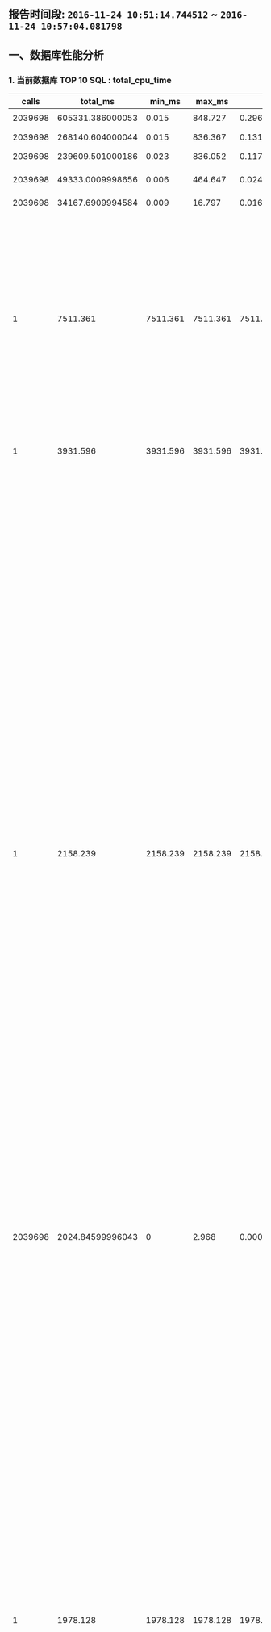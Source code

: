 ## 报告时间段: ```2016-11-24 10:51:14.744512``` ~ ```2016-11-24 10:57:04.081798```    

## 一、数据库性能分析

### 1. 当前数据库 TOP 10 SQL : total_cpu_time

calls | total_ms | min_ms | max_ms | mean_ms | stddev_ms | rows | shared_blks_hit | shared_blks_read | shared_blks_dirtied | shared_blks_written | local_blks_hit | local_blks_read | local_blks_dirtied | shared_blks_written | temp_blks_read | temp_blks_written | blk_read_time | blk_write_time | query
---|---|---|---|---|---|---|---|---|---|---|---|---|---|---|---|---|---|---|---
2039698 | 605331.386000053 | 0.015 | 848.727 | 0.296775005907738 | 2.85413485352702 | 2039698 | 99684751 | 2100 | 9136 | 0 | 0 | 0 | 0 | 0 | 0 | 0 | 0 | 0 | ```UPDATE pgbench_branches SET bbalance = bbalance + $1 WHERE bid = $2;```
2039698 | 268140.604000044 | 0.015 | 836.367 | 0.131460933922569 | 1.37900138114079 | 2039698 | 93195557 | 905 | 19774 | 0 | 0 | 0 | 0 | 0 | 0 | 0 | 0 | 0 | ```UPDATE pgbench_tellers SET tbalance = tbalance + $1 WHERE tid = $2;```
2039698 | 239609.501000186 | 0.023 | 836.052 | 0.117473028360085 | 4.50711811585977 | 2039698 | 11277885 | 2681 | 1571654 | 0 | 0 | 0 | 0 | 0 | 0 | 0 | 0 | 0 | ```UPDATE pgbench_accounts SET abalance = abalance + $1 WHERE aid = $2;```
2039698 | 49333.0009998656 | 0.006 | 464.647 | 0.0241864241667166 | 1.93941085447089 | 2039698 | 2109626 | 13067 | 14524 | 0 | 0 | 0 | 0 | 0 | 0 | 0 | 0 | 0 | ```INSERT INTO pgbench_history (tid, bid, aid, delta, mtime) VALUES ($1, $2, $3, $4, CURRENT_TIMESTAMP);```
2039698 | 34167.6909994584 | 0.009 | 16.797 | 0.0167513479936731 | 0.0366687321580847 | 2039698 | 8334249 | 0 | 0 | 0 | 0 | 0 | 0 | 0 | 0 | 0 | 0 | 0 | ```SELECT abalance FROM pgbench_accounts WHERE aid = $1;```
1 | 7511.361 | 7511.361 | 7511.361 | 7511.361 | 0 | 0 | 816723 | 3 | 6 | 0 | 0 | 0 | 0 | 0 | 225 | 211 | 0 | 0 | ```create table IF NOT EXISTS snap_pg_rel_space_bucket as select 1::int8 snap_id, now() snap_ts, current_database(), buk this_buk_no, cnt rels_in_this_buk, pg_size_pretty(min) buk_min, pg_size_pretty(max) buk_max from  (   select row_number() over (partition by buk order by tsize), tsize, buk, min(tsize) over (partition by buk),max(tsize) over (partition by buk), count(*) over (partition by buk) cnt from   (     select pg_relation_size(a.oid) tsize, width_bucket(pg_relation_size(a.oid),tmin-1,tmax+1,10) buk from     (       select min(pg_relation_size(a.oid)) tmin, max(pg_relation_size(a.oid)) tmax from pg_class a, pg_namespace c where a.relnamespace=c.oid and nspname !~ $$^pg_$$ and nspname<>$$information_schema$$     ) t, pg_class a, pg_namespace c where a.relnamespace=c.oid and nspname !~ $$^pg_$$ and nspname<>$$information_schema$$   ) t  ) t where row_number=1;```
1 | 3931.596 | 3931.596 | 3931.596 | 3931.596 | 0 | 0 | 909503 | 1 | 1 | 0 | 0 | 0 | 0 | 0 | 0 | 0 | 0 | 0 | ```create table IF NOT EXISTS snap_pg_hash_idx as select 1::int8 snap_id, now() snap_ts, current_database(),pg_get_indexdef(oid) from pg_class where relkind=$$i$$ and pg_get_indexdef(oid) ~ $$USING hash$$;```
1 | 2158.239 | 2158.239 | 2158.239 | 2158.239 | 0 | 0 | 223555 | 3 | 4 | 0 | 0 | 0 | 0 | 0 | 4682 | 4666 | 0 | 0 | ```create table IF NOT EXISTS snap_pg_table_bloat as select 1::int8 snap_id, now() snap_ts,    current_database() AS db, schemaname, tablename, reltuples::bigint AS tups, relpages::bigint AS pages, otta,   ROUND(CASE WHEN otta=0 OR sml.relpages=0 OR sml.relpages=otta THEN 0.0 ELSE sml.relpages/otta::numeric END,1) AS tbloat,   CASE WHEN relpages < otta THEN 0 ELSE relpages::bigint - otta END AS wastedpages,   CASE WHEN relpages < otta THEN 0 ELSE bs*(sml.relpages-otta)::bigint END AS wastedbytes,   CASE WHEN relpages < otta THEN $$0 bytes$$::text ELSE (bs*(relpages-otta))::bigint &#124;&#124; $$ bytes$$ END AS wastedsize,   iname, ituples::bigint AS itups, ipages::bigint AS ipages, iotta,   ROUND(CASE WHEN iotta=0 OR ipages=0 OR ipages=iotta THEN 0.0 ELSE ipages/iotta::numeric END,1) AS ibloat,   CASE WHEN ipages < iotta THEN 0 ELSE ipages::bigint - iotta END AS wastedipages,   CASE WHEN ipages < iotta THEN 0 ELSE bs*(ipages-iotta) END AS wastedibytes,   CASE WHEN ipages < iotta THEN $$0 bytes$$ ELSE (bs*(ipages-iotta))::bigint &#124;&#124; $$ bytes$$ END AS wastedisize,   CASE WHEN relpages < otta THEN     CASE WHEN ipages < iotta THEN 0 ELSE bs*(ipages-iotta::bigint) END     ELSE CASE WHEN ipages < iotta THEN bs*(relpages-otta::bigint)       ELSE bs*(relpages-otta::bigint + ipages-iotta::bigint) END   END AS totalwastedbytes FROM (   SELECT     nn.nspname AS schemaname,     cc.relname AS tablename,     COALESCE(cc.reltuples,0) AS reltuples,     COALESCE(cc.relpages,0) AS relpages,     COALESCE(bs,0) AS bs,     COALESCE(CEIL((cc.reltuples*((datahdr+ma-       (CASE WHEN datahdr%ma=0 THEN ma ELSE datahdr%ma END))+nullhdr2+4))/(bs-20::float)),0) AS otta,     COALESCE(c2.relname,$$?$$) AS iname, COALESCE(c2.reltuples,0) AS ituples, COALESCE(c2.relpages,0) AS ipages,     COALESCE(CEIL((c2.reltuples*(datahdr-12))/(bs-20::float)),0) AS iotta    FROM      pg_class cc   JOIN pg_namespace nn ON cc.relnamespace = nn.oid AND nn.nspname <> $$information_schema$$   LEFT JOIN   (     SELECT       ma,bs,foo.nspname,foo.relname,       (datawidth+(hdr+ma-(case when hdr%ma=0 THEN ma ELSE hdr%ma END)))::numeric AS datahdr,       (maxfracsum*(nullhdr+ma-(case when nullhdr%ma=0 THEN ma ELSE nullhdr%ma END))) AS nullhdr2     FROM (       SELECT         ns.nspname, tbl.relname, hdr, ma, bs,         SUM((1-coalesce(null_frac,0))*coalesce(avg_width, 2048)) AS datawidth,         MAX(coalesce(null_frac,0)) AS maxfracsum,         hdr+(           SELECT 1+count(*)/8           FROM pg_stats s2           WHERE null_frac<>0 AND s2.schemaname = ns.nspname AND s2.tablename = tbl.relname         ) AS nullhdr       FROM pg_attribute att        JOIN pg_class tbl ON att.attrelid = tbl.oid       JOIN pg_namespace ns ON ns.oid = tbl.relnamespace        LEFT JOIN pg_stats s ON s.schemaname=ns.nspname       AND s.tablename = tbl.relname       AND s.inherited=false       AND s.attname=att.attname,       (         SELECT           (SELECT current_setting($$block_size$$)::numeric) AS bs,             CASE WHEN SUBSTRING(SPLIT_PART(v, $$ $$, 2) FROM $$#"[0-9]+.[0-9]+#"%$$ for $$#$$)               IN ($$8.0$$,$$8.1$$,$$8.2$$) THEN 27 ELSE 23 END AS hdr,           CASE WHEN v ~ $$mingw32$$ OR v ~ $$64-bit$$ THEN 8 ELSE 4 END AS ma         FROM (SELECT version() AS v) AS foo       ) AS constants       WHERE att.attnum > 0 AND tbl.relkind=$$r$$       GROUP BY 1,2,3,4,5     ) AS foo   ) AS rs   ON cc.relname = rs.relname AND nn.nspname = rs.nspname   LEFT JOIN pg_index i ON indrelid = cc.oid   LEFT JOIN pg_class c2 ON c2.oid = i.indexrelid ) AS sml order by wastedbytes desc limit 10;```
2039698 | 2024.84599996043 | 0 | 2.968 | 0.000992718529900034 | 0.00373028886295509 | 0 | 0 | 0 | 0 | 0 | 0 | 0 | 0 | 0 | 0 | 0 | 0 | 0 | ```END;```
1 | 1978.128 | 1978.128 | 1978.128 | 1978.128 | 0 | 0 | 223270 | 1 | 2 | 0 | 0 | 0 | 0 | 0 | 4682 | 4666 | 0 | 0 | ```create table IF NOT EXISTS snap_pg_index_bloat as select 1::int8 snap_id, now() snap_ts,    current_database() AS db, schemaname, tablename, reltuples::bigint AS tups, relpages::bigint AS pages, otta,   ROUND(CASE WHEN otta=0 OR sml.relpages=0 OR sml.relpages=otta THEN 0.0 ELSE sml.relpages/otta::numeric END,1) AS tbloat,   CASE WHEN relpages < otta THEN 0 ELSE relpages::bigint - otta END AS wastedpages,   CASE WHEN relpages < otta THEN 0 ELSE bs*(sml.relpages-otta)::bigint END AS wastedbytes,   CASE WHEN relpages < otta THEN $$0 bytes$$::text ELSE (bs*(relpages-otta))::bigint &#124;&#124; $$ bytes$$ END AS wastedsize,   iname, ituples::bigint AS itups, ipages::bigint AS ipages, iotta,   ROUND(CASE WHEN iotta=0 OR ipages=0 OR ipages=iotta THEN 0.0 ELSE ipages/iotta::numeric END,1) AS ibloat,   CASE WHEN ipages < iotta THEN 0 ELSE ipages::bigint - iotta END AS wastedipages,   CASE WHEN ipages < iotta THEN 0 ELSE bs*(ipages-iotta) END AS wastedibytes,   CASE WHEN ipages < iotta THEN $$0 bytes$$ ELSE (bs*(ipages-iotta))::bigint &#124;&#124; $$ bytes$$ END AS wastedisize,   CASE WHEN relpages < otta THEN     CASE WHEN ipages < iotta THEN 0 ELSE bs*(ipages-iotta::bigint) END     ELSE CASE WHEN ipages < iotta THEN bs*(relpages-otta::bigint)       ELSE bs*(relpages-otta::bigint + ipages-iotta::bigint) END   END AS totalwastedbytes FROM (   SELECT     nn.nspname AS schemaname,     cc.relname AS tablename,     COALESCE(cc.reltuples,0) AS reltuples,     COALESCE(cc.relpages,0) AS relpages,     COALESCE(bs,0) AS bs,     COALESCE(CEIL((cc.reltuples*((datahdr+ma-       (CASE WHEN datahdr%ma=0 THEN ma ELSE datahdr%ma END))+nullhdr2+4))/(bs-20::float)),0) AS otta,     COALESCE(c2.relname,$$?$$) AS iname, COALESCE(c2.reltuples,0) AS ituples, COALESCE(c2.relpages,0) AS ipages,     COALESCE(CEIL((c2.reltuples*(datahdr-12))/(bs-20::float)),0) AS iotta    FROM      pg_class cc   JOIN pg_namespace nn ON cc.relnamespace = nn.oid AND nn.nspname <> $$information_schema$$   LEFT JOIN   (     SELECT       ma,bs,foo.nspname,foo.relname,       (datawidth+(hdr+ma-(case when hdr%ma=0 THEN ma ELSE hdr%ma END)))::numeric AS datahdr,       (maxfracsum*(nullhdr+ma-(case when nullhdr%ma=0 THEN ma ELSE nullhdr%ma END))) AS nullhdr2     FROM (       SELECT         ns.nspname, tbl.relname, hdr, ma, bs,         SUM((1-coalesce(null_frac,0))*coalesce(avg_width, 2048)) AS datawidth,         MAX(coalesce(null_frac,0)) AS maxfracsum,         hdr+(           SELECT 1+count(*)/8           FROM pg_stats s2           WHERE null_frac<>0 AND s2.schemaname = ns.nspname AND s2.tablename = tbl.relname         ) AS nullhdr       FROM pg_attribute att        JOIN pg_class tbl ON att.attrelid = tbl.oid       JOIN pg_namespace ns ON ns.oid = tbl.relnamespace        LEFT JOIN pg_stats s ON s.schemaname=ns.nspname       AND s.tablename = tbl.relname       AND s.inherited=false       AND s.attname=att.attname,       (         SELECT           (SELECT current_setting($$block_size$$)::numeric) AS bs,             CASE WHEN SUBSTRING(SPLIT_PART(v, $$ $$, 2) FROM $$#"[0-9]+.[0-9]+#"%$$ for $$#$$)               IN ($$8.0$$,$$8.1$$,$$8.2$$) THEN 27 ELSE 23 END AS hdr,           CASE WHEN v ~ $$mingw32$$ OR v ~ $$64-bit$$ THEN 8 ELSE 4 END AS ma         FROM (SELECT version() AS v) AS foo       ) AS constants       WHERE att.attnum > 0 AND tbl.relkind=$$r$$       GROUP BY 1,2,3,4,5     ) AS foo   ) AS rs   ON cc.relname = rs.relname AND nn.nspname = rs.nspname   LEFT JOIN pg_index i ON indrelid = cc.oid   LEFT JOIN pg_class c2 ON c2.oid = i.indexrelid ) AS sml order by wastedibytes desc limit 10;```

#### 建议

检查SQL是否有优化空间, 配合auto_explain插件在csvlog中观察LONG SQL的执行计划是否正确.  

### 2. TOP 10 size 表统计信息

current_database | nspname | relname | relkind | pg_relation_size | seq_scan | seq_tup_read | idx_scan | idx_tup_fetch | n_tup_ins | n_tup_upd | n_tup_del | n_tup_hot_upd | n_live_tup | n_dead_tup
---|---|---|---|---|---|---|---|---|---|---|---|---|---|---
```postgres``` | ```public``` | ```rum_test``` | r | 15 GB | 0 | 0 | 0 | 0 | 0 | 0 | 0 | 0 | 0.00000000000000000000 | 0.00000000000000000000
```postgres``` | ```public``` | ```gin_test``` | r | 15 GB | 0 | 0 | 0 | 0 | 0 | 0 | 0 | 0 | 0.00000000000000000000 | 0.00000000000000000000
```postgres``` | ```public``` | ```arr_test``` | r | 4340 MB | 0 | 0 | 0 | 0 | 0 | 0 | 0 | 0 | 0.00000000000000000000 | 0.00000000000000000000
```postgres``` | ```public``` | ```pgbench_accounts``` | r | 1395 MB | 0 | 0 | 4079396 | 4079396 | 0 | 2039698 | 0 | 1877887 | 10454088.000000000000 | 1254538.000000000000
```postgres``` | ```public``` | ```gist_test``` | r | 498 MB | 0 | 0 | 0 | 0 | 0 | 0 | 0 | 0 | 0.00000000000000000000 | 0.00000000000000000000
```postgres``` | ```public``` | ```btree_test``` | r | 422 MB | 0 | 0 | 0 | 0 | 0 | 0 | 0 | 0 | 0.00000000000000000000 | 0.00000000000000000000
```postgres``` | ```public``` | ```p2``` | r | 346 MB | 0 | 0 | -1 | -1 | 0 | 0 | 0 | 0 | 0.00000000000000000000 | 0.00000000000000000000
```postgres``` | ```public``` | ```p1``` | r | 346 MB | 0 | 0 | -1 | -1 | 0 | 0 | 0 | 0 | 0.00000000000000000000 | 0.00000000000000000000
```postgres``` | ```public``` | ```pgbench_history``` | r | 281 MB | 0 | 0 | -1 | -1 | 2039698 | 0 | 0 | 0 | 5291572.000000000000 | 0.00000000000000000000
```postgres``` | ```public``` | ```test_pg_part_single``` | r | 66 MB | 0 | 0 | 0 | 0 | 0 | 0 | 0 | 0 | 0.00000000000000000000 | 0.00000000000000000000

#### 说明

seq_scan, 全表扫描次数  

seq_tup_read, 全表扫描实际一共读取了多少条记录, 如果平均每次读取的记录数不多, 可能是limit语句造成的  

idx_scan, 索引扫描次数  

idx_tup_fetch, 索引扫描实际获取的记录数, 如果平均每次读取记录数很多, 说明数据库倾向使用索引扫描, 建议观察随机IO的性能看情况调整  

n_tup_ins, 统计周期内, 插入了多少条记录  

n_tup_upd, 统计周期内, 更新了多少条记录  

n_tup_hot_upd, 统计周期内, HOT更新(指更新后的记录依旧在当前PAGE)了多少条记录  

n_live_tup, 该表有多少可用数据  

n_dead_tup, 该表有多少垃圾数据  

#### 建议

经验值: 单表超过10GB, 并且这个表需要频繁更新 或 删除+插入的话, 建议对表根据业务逻辑进行合理拆分后获得更好的性能, 以及便于对膨胀索引进行维护; 如果是只读的表, 建议适当结合SQL语句进行优化.  

### 3. 全表扫描统计 , 平均实际扫描记录数排名前10的表

current_database | nspname | relname | relkind | pg_relation_size | seq_scan | seq_tup_read | idx_scan | idx_tup_fetch | n_tup_ins | n_tup_upd | n_tup_del | n_tup_hot_upd | n_live_tup | n_dead_tup
---|---|---|---|---|---|---|---|---|---|---|---|---|---|---
```postgres``` | ```pg_catalog``` | ```pg_constraint``` | r | 38 MB | 3 | 299868 | 11727 | 210786 | 2 | 0 | 2 | 0 | 1.00000000000000000000 | 2.0000000000000000
```postgres``` | ```__pg_stats__``` | ```snap_pg_statio_all_indexes``` | r | 16 MB | 2 | 100228 | -1 | -1 | 50114 | 0 | 0 | 0 | 50114.000000000000 | 0.00000000000000000000
```postgres``` | ```pg_catalog``` | ```pg_class``` | r | 17 MB | 16919 | 647986307 | 540644 | 388186 | 132 | 32 | 132 | 31 | 66.0000000000000000 | 139.0000000000000000
```postgres``` | ```pg_catalog``` | ```pg_index``` | r | 9032 kB | 45 | 1202791 | 108324 | 256166 | 34 | 0 | 34 | 0 | 17.0000000000000000 | 34.0000000000000000
```postgres``` | ```pg_catalog``` | ```pg_proc``` | r | 680 kB | 2 | 5936 | 1294 | 1900 | 16 | 7 | 16 | 7 | 10.0000000000000000 | 19.0000000000000000
```postgres``` | ```__pg_stats__``` | ```snap_pg_statio_all_tables``` | r | 232 kB | 2 | 1606 | -1 | -1 | 803 | 0 | 0 | 0 | 803.0000000000000000 | 0.00000000000000000000
```postgres``` | ```__pg_stats__``` | ```snap_pg_db_rel_size``` | r | 248 kB | 2 | 1466 | -1 | -1 | 733 | 0 | 0 | 0 | 733.0000000000000000 | 0.00000000000000000000
```postgres``` | ```pg_catalog``` | ```pg_statistic``` | r | 392 kB | 6 | 3110 | 337280 | 5644 | 125 | 145 | 154 | 136 | 542.0000000000000000 | 38.0000000000000000
```postgres``` | ```__pg_stats__``` | ```snap_pg_rel_age``` | r | 32 kB | 1 | 100 | -1 | -1 | 100 | 0 | 0 | 0 | 100.0000000000000000 | 0.00000000000000000000
```postgres``` | ```__pg_stats__``` | ```snap_pg_stat_statements``` | r | 64 kB | 1 | 42 | -1 | -1 | 42 | 0 | 0 | 0 | 42.0000000000000000 | 0.00000000000000000000

#### 说明

seq_scan, 全表扫描次数  

seq_tup_read, 全表扫描实际一共读取了多少条记录, 如果平均每次读取的记录数不多, 可能是limit语句造成的  

idx_scan, 索引扫描次数  

idx_tup_fetch, 索引扫描实际获取的记录数, 如果平均每次读取记录数很多, 说明数据库倾向使用索引扫描, 建议观察随机IO的性能看情况调整  

n_tup_ins, 统计周期内, 插入了多少条记录  

n_tup_upd, 统计周期内, 更新了多少条记录  

n_tup_hot_upd, 统计周期内, HOT更新(指更新后的记录依旧在当前PAGE)了多少条记录  

n_live_tup, 该表有多少可用数据  

n_dead_tup, 该表有多少垃圾数据  

#### 建议

平均扫描的记录数如果很多, 建议找到SQL, 并针对性的创建索引(统计分析需求除外).  

### 4. 未命中buffer , 热表统计

current_database | schemaname | relname | heap_blks_read | heap_blks_hit | idx_blks_read | idx_blks_hit | toast_blks_read | toast_blks_hit | tidx_blks_read | tidx_blks_hit
---|---|---|---|---|---|---|---|---|---|---
```postgres``` | ```pg_catalog``` | ```pg_proc``` | 1 | 1754 | 0 | 2833 | 10 | 262 | 0 | 312
```postgres``` | ```pg_catalog``` | ```pg_statistic``` | 6 | 6448 | 0 | 675060 | 0 | 23 | 0 | 14
```postgres``` | ```pg_catalog``` | ```pg_db_role_setting``` | 1 | 420 | 5 | 1036802 | 0 | 0 | 0 | 0
```postgres``` | ```pg_catalog``` | ```pg_shdescription``` | 2 | 25 | 3 | 10 | 0 | 0 | 0 | 0
```postgres``` | ```__pg_stats__``` | ```snap_list``` | 1 | 5 | 2 | 8 | 0 | 0 | 0 | 0
```postgres``` | ```pg_catalog``` | ```pg_shseclabel``` | 0 | 0 | 2 | 4 | 0 | 0 | 0 | 0
```postgres``` | ```pg_catalog``` | ```pg_trigger``` | 0 | 49 | 0 | 96 | 0 | 0 | 0 | 0
```postgres``` | ```public``` | ```test_pg_part_orig_10``` | 0 | 0 | 0 | 0 | 0 | 0 | 0 | 0
```postgres``` | ```public``` | ```test_pg_part_orig_2``` | 0 | 0 | 0 | 0 | 0 | 0 | 0 | 0
```postgres``` | ```public``` | ```test_pg_part_pathman_3``` | 0 | 0 | 0 | 0 | 0 | 0 | 0 | 0

#### 建议

如果热表的命中率很低, 说明需要增加shared buffer, 添加内存.  

### 5. 未命中&命中buffer , 热表统计

current_database | schemaname | relname | heap_blks_read | heap_blks_hit | idx_blks_read | idx_blks_hit | toast_blks_read | toast_blks_hit | tidx_blks_read | tidx_blks_hit
---|---|---|---|---|---|---|---|---|---|---
```postgres``` | ```pg_catalog``` | ```pg_db_role_setting``` | 1 | 420 | 5 | 1036802 | 0 | 0 | 0 | 0
```postgres``` | ```pg_catalog``` | ```pg_statistic``` | 6 | 6448 | 0 | 675060 | 0 | 23 | 0 | 14
```postgres``` | ```pg_catalog``` | ```pg_constraint``` | 0 | 41901 | 0 | 24072 | 0 | 0 | 0 | 0
```postgres``` | ```pg_catalog``` | ```pg_proc``` | 1 | 1754 | 0 | 2833 | 10 | 262 | 0 | 312
```postgres``` | ```pg_catalog``` | ```pg_rewrite``` | 0 | 261 | 0 | 262 | 0 | 190 | 0 | 274
```postgres``` | ```pg_catalog``` | ```pg_description``` | 0 | 0 | 0 | 634 | 0 | 0 | 0 | 0
```postgres``` | ```public``` | ```pathman_config``` | 0 | 318 | 0 | 134 | 0 | 0 | 0 | 0
```postgres``` | ```pg_catalog``` | ```pg_seclabel``` | 0 | 0 | 0 | 316 | 0 | 0 | 0 | 0
```postgres``` | ```pg_catalog``` | ```pg_attrdef``` | 0 | 77 | 0 | 130 | 0 | 0 | 0 | 0
```postgres``` | ```pg_catalog``` | ```pg_trigger``` | 0 | 49 | 0 | 96 | 0 | 0 | 0 | 0

#### 建议

如果热表的命中率很低, 说明需要增加shared buffer, 添加内存.  

### 6. 未命中 , 热索引统计

current_database | schemaname | relname | indexrelname | idx_blks_read | idx_blks_hit
---|---|---|---|---|---
```postgres``` | ```pg_catalog``` | ```pg_type``` | ```pg_type_typname_nsp_index``` | 57 | 1121
```postgres``` | ```public``` | ```pgbench_tellers``` | ```pgbench_tellers_pkey``` | 31 | 8252683
```postgres``` | ```pg_catalog``` | ```pg_type``` | ```pg_type_oid_index``` | 23 | 2786
```postgres``` | ```public``` | ```pgbench_branches``` | ```pgbench_branches_pkey``` | 22 | 5768469
```postgres``` | ```public``` | ```pgbench_accounts``` | ```pgbench_accounts_pkey``` | 9 | 12858010
```postgres``` | ```pg_catalog``` | ```pg_database``` | ```pg_database_datname_index``` | 8 | 519874
```postgres``` | ```pg_catalog``` | ```pg_authid``` | ```pg_authid_rolname_index``` | 8 | 4893
```postgres``` | ```pg_catalog``` | ```pg_tablespace``` | ```pg_tablespace_oid_index``` | 8 | 2852
```postgres``` | ```pg_catalog``` | ```pg_database``` | ```pg_database_oid_index``` | 8 | 1031167
```postgres``` | ```pg_catalog``` | ```pg_authid``` | ```pg_authid_oid_index``` | 8 | 5963

#### 建议

如果热索引的命中率很低, 说明需要增加shared buffer, 添加内存.  

### 7. 未命中&命中buffer , 热索引统计

current_database | schemaname | relname | indexrelname | idx_blks_read | idx_blks_hit
---|---|---|---|---|---
```postgres``` | ```public``` | ```pgbench_accounts``` | ```pgbench_accounts_pkey``` | 9 | 12858010
```postgres``` | ```public``` | ```pgbench_tellers``` | ```pgbench_tellers_pkey``` | 31 | 8252683
```postgres``` | ```public``` | ```pgbench_branches``` | ```pgbench_branches_pkey``` | 22 | 5768469
```postgres``` | ```pg_catalog``` | ```pg_class``` | ```pg_class_oid_index``` | 0 | 1605552
```postgres``` | ```pg_catalog``` | ```pg_db_role_setting``` | ```pg_db_role_setting_databaseid_rol_index``` | 5 | 1036802
```postgres``` | ```pg_catalog``` | ```pg_database``` | ```pg_database_oid_index``` | 8 | 1031167
```postgres``` | ```pg_catalog``` | ```pg_attribute``` | ```pg_attribute_relid_attnum_index``` | 4 | 698289
```postgres``` | ```pg_catalog``` | ```pg_statistic``` | ```pg_statistic_relid_att_inh_index``` | 0 | 675060
```postgres``` | ```pg_catalog``` | ```pg_database``` | ```pg_database_datname_index``` | 8 | 519874
```postgres``` | ```pg_catalog``` | ```pg_index``` | ```pg_index_indexrelid_index``` | 0 | 214951

#### 建议

如果热索引的命中率很低, 说明需要增加shared buffer, 添加内存.  

### 8. 上次巡检以来未使用，或者使用较少的索引

current_database | schemaname | relname | indexrelname | idx_scan | idx_tup_read | idx_tup_fetch | pg_size_pretty
---|---|---|---|---|---
```postgres``` | ```public``` | ```arr_test``` | ```idx_arr_test``` | 0 | 0 | 0 | 3910 MB
```postgres``` | ```public``` | ```btree_test``` | ```idx_btree``` | 0 | 0 | 0 | 214 MB
```postgres``` | ```public``` | ```btree_test``` | ```idx_btree_1``` | 0 | 0 | 0 | 214 MB
```postgres``` | ```public``` | ```btree_test``` | ```idx_btree_2``` | 0 | 0 | 0 | 214 MB
```postgres``` | ```public``` | ```gin_test``` | ```idx_gin_test``` | 0 | 0 | 0 | 3910 MB
```postgres``` | ```public``` | ```gist_test``` | ```idx_gist``` | 0 | 0 | 0 | 601 MB
```postgres``` | ```public``` | ```rum_test``` | ```rumidx``` | 0 | 0 | 0 | 7036 MB

#### 建议

建议和应用开发人员确认后, 删除不需要的索引.  

### 9. 索引数超过4并且SIZE大于10MB的表

current_database | schemaname | relname | pg_size_pretty | idx_cnt
---|---|---|---|---

#### 建议

索引数量太多, 影响表的增删改性能, 建议检查是否有不需要的索引.  

建议检查pg_stat_all_tables(n_tup_ins,n_tup_upd,n_tup_del,n_tup_hot_upd), 如果确实非常频繁, 建议检查哪些索引是不需要的.  

## 二、数据库空间使用分析

### 1. 用户对象占用空间的柱状图

snap_ts | current_database | this_buk_no | rels_in_this_buk | buk_min | buk_max
---|---|---|---|---|---
```2016-11-24 10:57:04.081798+08``` | ```postgres``` | 1 | 50631 | 0 bytes | 1395 MB
```2016-11-24 10:57:04.081798+08``` | ```postgres``` | 3 | 3 | 3910 MB | 4340 MB
```2016-11-24 10:57:04.081798+08``` | ```postgres``` | 5 | 1 | 7036 MB | 7036 MB
```2016-11-24 10:57:04.081798+08``` | ```postgres``` | 10 | 2 | 15 GB | 15 GB

#### 建议

纵览用户对象大小的柱状分布图, 单容量超过10GB的对象(指排除TOAST的空间还超过10GB)，建议分区, 目前建议使用pg_pathman插件.  

## 三、数据库垃圾分析

### 1. 表膨胀分析

snap_ts | db | schemaname | tablename | tups | pages | otta | tbloat | wastedpages | wastedbytes | wastedsize | iname | itups | ipages | iotta | ibloat | wastedipages | wastedibytes | wastedisize | totalwastedbytes
---|---|---|---|---|---|---|---|---|---|---|---|---|---|---|---|---|---|---|---
```2016-11-24 10:57:04.081798+08``` | ```postgres``` | ```public``` | ```gin_test``` | 10000000 | 2000001 | 1737641 | 1.2 | 262360 | 2149253120 | 2149253120 bytes | idx_gin_test | 999505408 | 500492 | 171109651 | 0.0 | 0 | 0 | 0 bytes | 2149253120
```2016-11-24 10:57:04.081798+08``` | ```postgres``` | ```public``` | ```rum_test``` | 9800000 | 1960028 | 1702888 | 1.2 | 257140 | 2106490880 | 2106490880 bytes | rumidx | 979514496 | 823549 | 167687321 | 0.0 | 0 | 0 | 0 bytes | 2106490880
```2016-11-24 10:57:04.081798+08``` | ```postgres``` | ```public``` | ```pgbench_accounts``` | 10454088 | 176172 | 168862 | 1.0 | 7310 | 59883520 | 59883520 bytes | pgbench_accounts_pkey | 10454088 | 27431 | 139440 | 0.2 | 0 | 0 | 0 bytes | 59883520
```2016-11-24 10:57:04.081798+08``` | ```postgres``` | ```public``` | ```pgbench_tellers``` | 1000 | 3664 | 9 | 407.1 | 3655 | 29941760 | 29941760 bytes | pgbench_tellers_pkey | 1000 | 605 | 3 | 201.7 | 602 | 4931584 | 4931584 bytes | 34873344
```2016-11-24 10:57:04.081798+08``` | ```postgres``` | ```public``` | ```arr_test``` | 10000000 | 555557 | 553109 | 1.0 | 2448 | 20054016 | 20054016 bytes | idx_arr_test | 999504960 | 500492 | 53326501 | 0.0 | 0 | 0 | 0 bytes | 20054016
```2016-11-24 10:57:04.081798+08``` | ```postgres``` | ```pg_catalog``` | ```pg_class``` | 51056 | 2191 | 1175 | 1.9 | 1016 | 8323072 | 8323072 bytes | pg_class_oid_index | 51056 | 443 | 907 | 0.5 | 0 | 0 | 0 bytes | 8323072
```2016-11-24 10:57:04.081798+08``` | ```postgres``` | ```pg_catalog``` | ```pg_class``` | 51056 | 2191 | 1175 | 1.9 | 1016 | 8323072 | 8323072 bytes | pg_class_tblspc_relfilenode_index | 51056 | 315 | 907 | 0.3 | 0 | 0 | 0 bytes | 8323072
```2016-11-24 10:57:04.081798+08``` | ```postgres``` | ```pg_catalog``` | ```pg_class``` | 51056 | 2191 | 1175 | 1.9 | 1016 | 8323072 | 8323072 bytes | pg_class_relname_nsp_index | 51056 | 589 | 907 | 0.6 | 0 | 0 | 0 bytes | 8323072
```2016-11-24 10:57:04.081798+08``` | ```postgres``` | ```pg_catalog``` | ```pg_attribute``` | 107789 | 2926 | 2164 | 1.4 | 762 | 6242304 | 6242304 bytes | pg_attribute_relid_attnam_index | 107789 | 749 | 1570 | 0.5 | 0 | 0 | 0 bytes | 6242304
```2016-11-24 10:57:04.081798+08``` | ```postgres``` | ```pg_catalog``` | ```pg_attribute``` | 107789 | 2926 | 2164 | 1.4 | 762 | 6242304 | 6242304 bytes | pg_attribute_relid_attnum_index | 107789 | 662 | 1570 | 0.4 | 0 | 0 | 0 bytes | 6242304

#### 建议

根据浪费的字节数, 设置合适的autovacuum_vacuum_scale_factor, 大表如果频繁的有更新或删除和插入操作, 建议设置较小的autovacuum_vacuum_scale_factor来降低浪费空间.  

同时还需要打开autovacuum, 根据服务器的内存大小, CPU核数, 设置足够大的autovacuum_work_mem 或 autovacuum_max_workers 或 maintenance_work_mem, 以及足够小的 autovacuum_naptime.  

同时还需要分析是否对大数据库使用了逻辑备份pg_dump, 系统中是否经常有长SQL, 长事务. 这些都有可能导致膨胀.  

使用pg_reorg或者vacuum full可以回收膨胀的空间.  

参考: http://blog.163.com/digoal@126/blog/static/1638770402015329115636287/.  

otta评估出的表实际需要页数, iotta评估出的索引实际需要页数.  

bs数据库的块大小.  

tbloat表膨胀倍数, ibloat索引膨胀倍数, wastedpages表浪费了多少个数据块, wastedipages索引浪费了多少个数据块.  

wastedbytes表浪费了多少字节, wastedibytes索引浪费了多少字节.  

### 2. 索引膨胀分析

snap_ts | db | schemaname | tablename | tups | pages | otta | tbloat | wastedpages | wastedbytes | wastedsize | iname | itups | ipages | iotta | ibloat | wastedipages | wastedibytes | wastedisize | totalwastedbytes
---|---|---|---|---|---|---|---|---|---|---|---|---|---|---|---|---|---|---|---
```2016-11-24 10:57:04.081798+08``` | ```postgres``` | ```public``` | ```gist_test``` | 9999939 | 63695 | 63632 | 1.0 | 63 | 516096 | 516096 bytes | idx_gist | 9999939 | 76922 | 36711 | 2.1 | 40211 | 329408512 | 329408512 bytes | 329924608
```2016-11-24 10:57:04.081798+08``` | ```postgres``` | ```public``` | ```test_pg_part_single``` | 999999 | 8389 | 8322 | 1.0 | 67 | 548864 | 548864 bytes | test_pg_part_single_pkey | 999999 | 5486 | 2570 | 2.1 | 2916 | 23887872 | 23887872 bytes | 24436736
```2016-11-24 10:57:04.081798+08``` | ```postgres``` | ```pg_catalog``` | ```pg_depend``` | 209624 | 2280 | 1540 | 1.5 | 740 | 6062080 | 6062080 bytes | pg_depend_depender_index | 209624 | 2462 | 950 | 2.6 | 1512 | 12386304 | 12386304 bytes | 18448384
```2016-11-24 10:57:04.081798+08``` | ```postgres``` | ```pg_catalog``` | ```pg_depend``` | 209624 | 2280 | 1540 | 1.5 | 740 | 6062080 | 6062080 bytes | pg_depend_reference_index | 209624 | 1875 | 950 | 2.0 | 925 | 7577600 | 7577600 bytes | 13639680
```2016-11-24 10:57:04.081798+08``` | ```postgres``` | ```public``` | ```pgbench_tellers``` | 1000 | 3664 | 9 | 407.1 | 3655 | 29941760 | 29941760 bytes | pgbench_tellers_pkey | 1000 | 605 | 3 | 201.7 | 602 | 4931584 | 4931584 bytes | 34873344
```2016-11-24 10:57:04.081798+08``` | ```postgres``` | ```public``` | ```test_pg_part_orig_3``` | 100014 | 737 | 833 | 0.9 | 0 | 0 | 0 bytes | test_pg_part_orig_3_pkey | 100014 | 551 | 257 | 2.1 | 294 | 2408448 | 2408448 bytes | 2408448
```2016-11-24 10:57:04.081798+08``` | ```postgres``` | ```public``` | ```test_pg_part_pathman_4``` | 100000 | 761 | 833 | 0.9 | 0 | 0 | 0 bytes | test_pg_part_pathman_4_pkey | 100000 | 551 | 257 | 2.1 | 294 | 2408448 | 2408448 bytes | 2408448
```2016-11-24 10:57:04.081798+08``` | ```postgres``` | ```public``` | ```test_pg_part_pathman_8``` | 100000 | 738 | 833 | 0.9 | 0 | 0 | 0 bytes | test_pg_part_pathman_8_pkey | 100000 | 551 | 257 | 2.1 | 294 | 2408448 | 2408448 bytes | 2408448
```2016-11-24 10:57:04.081798+08``` | ```postgres``` | ```public``` | ```test_pg_part_pathman_3``` | 100000 | 732 | 833 | 0.9 | 0 | 0 | 0 bytes | test_pg_part_pathman_3_pkey | 100000 | 551 | 257 | 2.1 | 294 | 2408448 | 2408448 bytes | 2408448
```2016-11-24 10:57:04.081798+08``` | ```postgres``` | ```public``` | ```test_pg_part_orig_9``` | 100001 | 730 | 833 | 0.9 | 0 | 0 | 0 bytes | test_pg_part_orig_9_pkey | 100001 | 551 | 257 | 2.1 | 294 | 2408448 | 2408448 bytes | 2408448

#### 建议

如果索引膨胀太大, 会影响性能, 建议重建索引, create index CONCURRENTLY ... .  

### 3. 垃圾记录 TOP 10 表分析

snap_ts | database | schemaname | tablename | n_dead_tup
---|---|---|---|---
```2016-11-24 10:57:04.081798+08``` | ```postgres``` | ```public``` | ```pgbench_branches``` | 672799

#### 建议

通常垃圾过多, 可能是因为无法回收垃圾, 或者回收垃圾的进程繁忙或没有及时唤醒, 或者没有开启autovacuum, 或在短时间内产生了大量的垃圾.  

可以等待autovacuum进行处理, 或者手工执行vacuum table.  

### 4. 未引用的大对象分析

snap_ts | database | pg_size_pretty
---|---|---|---|---

#### 建议

如果大对象没有被引用时, 建议删除, 否则就类似于内存泄露, 使用vacuumlo可以删除未被引用的大对象, 例如: vacuumlo -l 1000 $db -w或者我写的调用vacuumlo()函数.  

应用开发时, 注意及时删除不需要使用的大对象, 使用lo_unlink 或 驱动对应的API.  

参考 http://www.postgresql.org/docs/9.4/static/largeobjects.html  

## 四、数据库安全或潜在风险分析

### 1. 表年龄前100

snap_ts | database | rolname | nspname | relkind | relname | age | age_remain
---|---|---|---|---|---|---|---

#### 建议

表的年龄正常情况下应该小于vacuum_freeze_table_age, 如果剩余年龄小于2亿, 建议人为干预, 将LONG SQL或事务杀掉后, 执行vacuum freeze.  

### 2. unlogged table和hash index

snap_ts | database | rolname | nspname | relname
---|---|---|---|---

snap_ts | database | idx
---|---|---

#### 建议

unlogged table和hash index不记录XLOG, 无法使用流复制或者log shipping的方式复制到standby节点, 如果在standby节点执行某些SQL, 可能导致报错或查不到数据.  

在数据库CRASH后无法修复unlogged table和hash index, 不建议使用.  

PITR对unlogged table和hash index也不起作用.  

### 3. 剩余可使用次数不足1000万次的序列检查

snap_ts | database | rolname | nspname | relname | times_remain
---|---|---|---|---|---

#### 建议

序列剩余使用次数到了之后, 将无法使用, 报错, 请开发人员关注.  

### 4. 锁等待分析

snap_ts | locktype | r_mode | r_user | r_db | relation | r_pid | r_page | r_tuple | r_xact_start | r_query_start | r_locktime | r_query | w_mode | w_pid | w_page | w_tuple | w_xact_start | w_query_start | w_locktime | w_query
---|---|---|---|---|---|---|---|---|---|---|---|---|---|---|---|---|---|---|---|---

#### 建议

锁等待状态, 反映业务逻辑的问题或者SQL性能有问题, 建议深入排查持锁的SQL.  
  
<a rel="nofollow" href="http://info.flagcounter.com/h9V1"  ><img src="http://s03.flagcounter.com/count/h9V1/bg_FFFFFF/txt_000000/border_CCCCCC/columns_2/maxflags_12/viewers_0/labels_0/pageviews_0/flags_0/"  alt="Flag Counter"  border="0"  ></a>  
  
  
  
  
  
  
## [digoal's 大量PostgreSQL文章入口](https://github.com/digoal/blog/blob/master/README.md "22709685feb7cab07d30f30387f0a9ae")
  
